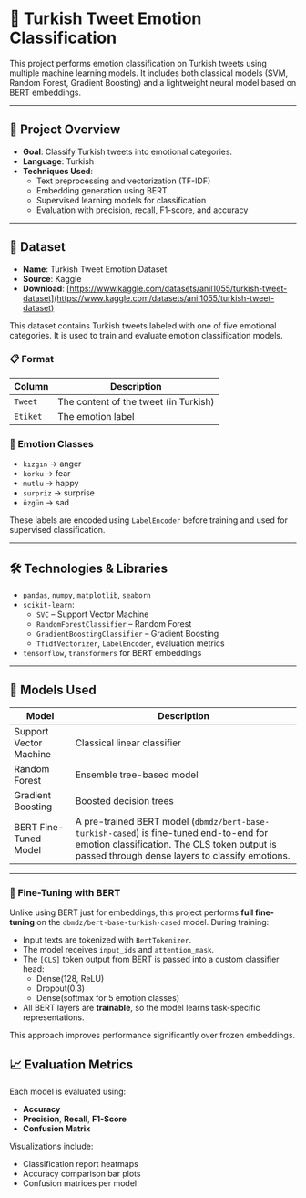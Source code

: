 # 🧠 Turkish Tweet Emotion Classification

This project performs emotion classification on Turkish tweets using multiple machine learning models. It includes both classical models (SVM, Random Forest, Gradient Boosting) and a lightweight neural model based on BERT embeddings.

---

## 📌 Project Overview

- **Goal**: Classify Turkish tweets into emotional categories.
- **Language**: Turkish
- **Techniques Used**:
  - Text preprocessing and vectorization (TF-IDF)
  - Embedding generation using BERT
  - Supervised learning models for classification
  - Evaluation with precision, recall, F1-score, and accuracy

---

## 📂 Dataset

- **Name**: Turkish Tweet Emotion Dataset
- **Source**: Kaggle
- **Download**: [https://www.kaggle.com/datasets/anil1055/turkish-tweet-dataset](https://www.kaggle.com/datasets/anil1055/turkish-tweet-dataset)

This dataset contains Turkish tweets labeled with one of five emotional categories. It is used to train and evaluate emotion classification models.

### 📋 Format

| Column     | Description                          |
|------------|--------------------------------------|
| `Tweet`    | The content of the tweet (in Turkish)|
| `Etiket`   | The emotion label                    |

### 🎯 Emotion Classes

- `kızgın` → anger  
- `korku` → fear  
- `mutlu` → happy  
- `surpriz` → surprise  
- `üzgün` → sad

These labels are encoded using `LabelEncoder` before training and used for supervised classification.

---

## 🛠️ Technologies & Libraries

- `pandas`, `numpy`, `matplotlib`, `seaborn`
- `scikit-learn`:
  - `SVC` – Support Vector Machine
  - `RandomForestClassifier` – Random Forest
  - `GradientBoostingClassifier` – Gradient Boosting
  - `TfidfVectorizer`, `LabelEncoder`, evaluation metrics
- `tensorflow`, `transformers` for BERT embeddings

---

## 🧪 Models Used

| Model                    | Description                      |
|--------------------------|----------------------------------|
| Support Vector Machine   | Classical linear classifier      |
| Random Forest            | Ensemble tree-based model        |
| Gradient Boosting        | Boosted decision trees           |
| BERT Fine-Tuned Model    | A pre-trained BERT model (`dbmdz/bert-base-turkish-cased`) is fine-tuned end-to-end for emotion classification. The CLS token output is passed through dense layers to classify emotions. |


---

### 🤖 Fine-Tuning with BERT

Unlike using BERT just for embeddings, this project performs **full fine-tuning** on the `dbmdz/bert-base-turkish-cased` model. During training:

- Input texts are tokenized with `BertTokenizer`.
- The model receives `input_ids` and `attention_mask`.
- The `[CLS]` token output from BERT is passed into a custom classifier head:
  - Dense(128, ReLU)
  - Dropout(0.3)
  - Dense(softmax for 5 emotion classes)
- All BERT layers are **trainable**, so the model learns task-specific representations.

This approach improves performance significantly over frozen embeddings.


## 📈 Evaluation Metrics

Each model is evaluated using:
- **Accuracy**
- **Precision**, **Recall**, **F1-Score**
- **Confusion Matrix**

Visualizations include:
- Classification report heatmaps
- Accuracy comparison bar plots
- Confusion matrices per model
